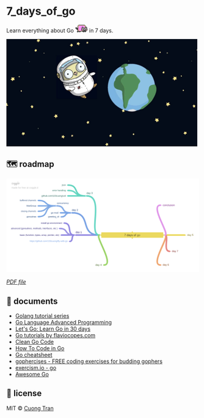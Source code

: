# 7_days_of_go

Learn everything about Go <img height="20" alt="nyan_cat" src="./assets/nyan_cat.gif" /> in 7 days.

<img src="./assets/gopher.jpeg" width="500" />

## 🗺 roadmap

![roadmap](./assets/roadmap.png)

*[PDF file](./assets/roadmap.pdf)*

## 📝 documents

- [Golang tutorial series](https://golangbot.com/learn-golang-series/)
- [Go Language Advanced Programming](https://zalopay-oss.github.io/go-advanced/)
- [Let's Go: Learn Go in 30 days](https://dev.to/canro91/let-s-go-learn-go-in-30-days-3dg9)
- [Go tutorials by flaviocopes.com](https://flaviocopes.com/tags/go/)
- [Clean Go Code](https://github.com/Pungyeon/clean-go-article)
- [How To Code in Go](https://www.digitalocean.com/community/tutorial_series/how-to-code-in-go)
- [Go cheatsheet](https://devhints.io/go)
- [gophercises - FREE coding exercises for budding gophers](https://gophercises.com/)
- [exercism.io - go](https://exercism.io/tracks/go)
- [Awesome Go](https://github.com/avelino/awesome-go)

## 🦄 license

MIT © [Cuong Tran](https://github.com/103cuong)
